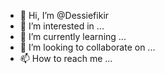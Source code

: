- 👋 Hi, I’m @Dessiefikir
- 👀 I’m interested in ...
- 🌱 I’m currently learning ...
- 💞️ I’m looking to collaborate on ...
- 📫 How to reach me ...

<!---
Dessiefikir/Dessiefikir is a ✨ special ✨ repository because its `README.md` (this file) appears on your GitHub profile.
You can click the Preview link to take a look at your changes.
--->
